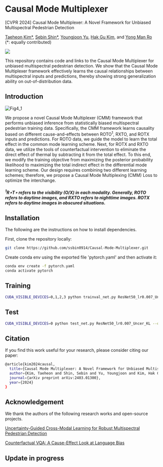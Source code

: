 # Causal Mode Multiplexer
[CVPR 2024] Causal Mode Multiplexer: A Novel Framework for Unbiased Multispectral Pedestrian Detection

[Taeheon Kim*](https://scholar.google.com/citations?user=9nYafYMAAAAJ&hl=en), [Sebin Shin*](https://scholar.google.com/citations?user=a-wpcQEAAAAJ&hl=en), [Youngjoon Yu](https://dblp.org/pid/266/1289.html), [Hak Gu Kim](https://scholar.google.com/citations?user=Jgh1JYgAAAAJ&hl=en), and [Yong Man Ro](https://scholar.google.com/citations?user=IPzfF7cAAAAJ&hl=en) (*: equally contributed)

<a href='https://arxiv.org/abs/2403.01300'><img src='https://img.shields.io/badge/Paper-Arxiv-red'></a>

This repository contains code and links to the Causal Mode Multiplexer for unbiased multispectral pedestrian detection. We show that the Causal Mode Multiplexer framework effectively learns the causal relationships between multispectral inputs and predictions, thereby showing strong generalization ability on out-of-distribution data.



## Introduction

![Fig4_1](https://github.com/ssbin0914/Causal-Mode-Multiplexer/assets/101541087/7b90c4a0-ed92-464b-9bfb-9febe8f2d337)

We propose a novel Causal Mode Multiplexer (CMM) framework that performs unbiased inference from statistically biased multispectral pedestrian training data. Specifically, the CMM framework learns causality based on different cause-and-effects between ROTO<sup>1</sup>, RXTO, and ROTX inputs and predictions. For ROTO data, we guide the model to learn the total effect in the common mode learning scheme. Next, for ROTX and RXTO data, we utilize the tools of counterfactual intervention to eliminate the direct effect of thermal by subtracting it from the total effect. To this end, we modify the training objective from maximizing the posterior probability likelihood to maximizing the total indirect effect in the differential mode learning scheme. Our design requires combining two different learning schemes; therefore, we propose a Causal Mode Multiplexing (CMM) Loss to optimize the interchange.

##### <sup>1</sup>R⋆T⋆ refers to the visibility (O/X) in each modality. Generally, ROTO refers to daytime images, and RXTO refers to nighttime images. ROTX refers to daytime images in obscured situations.

## Installation

The following are the instructions on how to install dependencies.

First, clone the repository locally:

```bash
git clone https://github.com/ssbin0914/Causal-Mode-Multiplexer.git
```

Create conda env using the exported file 'pytorch.yaml' and then activate it:

```bash
conda env create -f pytorch.yaml
conda activate pytorch
```

## Training
```bash
CUDA_VISIBLE_DEVICES=0,1,2,3 python trainval_net.py ResNet50_lr0.007_Uncer_KL --dataset kaist --cuda --mGPUs --bs 4 --cag --s 2 --types all --net res50 --UKLoss ON
```

## Test
```bash
CUDA_VISIBLE_DEVICES=0 python test_net.py ResNet50_lr0.007_Uncer_KL --dataset kaist --cuda --cag --checkepoch 2 --checkpoint 3769 --checksession 2 --types all --UKLoss ON --net res50
```

## Citation

If you find this work useful for your research, please consider citing our paper:

```bash
@article{kim2024causal,
  title={Causal Mode Multiplexer: A Novel Framework for Unbiased Multispectral Pedestrian Detection},
  author={Kim, Taeheon and Shin, Sebin and Yu, Youngjoon and Kim, Hak Gu and Ro, Yong Man},
  journal={arXiv preprint arXiv:2403.01300},
  year={2024}
}
```

## Acknowledgement

We thank the authors of the following research works and open-source projects.

[Uncertainty-Guided Cross-Modal Learning for Robust Multispectral Pedestrian Detection](https://ieeexplore.ieee.org/abstract/document/9419080?casa_token=2iNnZoAqg20AAAAA:lAH7D-i2BnLKOY8ZnLuK_fU-M2sZBg-nlQn5sUgw9ksBPpLVkqlCdCW3EfJ50N9-AHkAHt_J)

[Counterfactual VQA: A Cause-Effect Look at Language Bias](https://github.com/yuleiniu/cfvqa?tab=readme-ov-file)

## Update in progress

